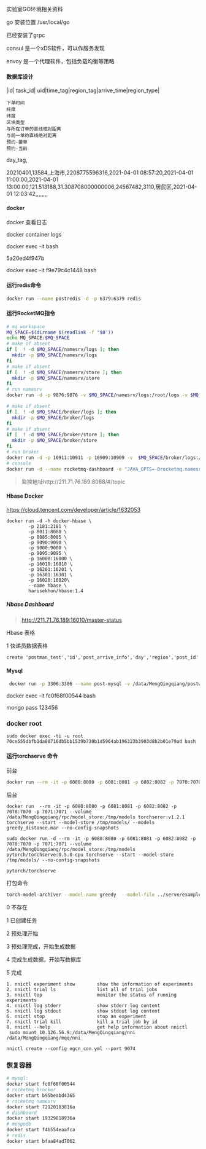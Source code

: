实验室GO环境相关资料

go 安装位置 /usr/local/go

已经安装了grpc

consul 是一个xDS软件，可以作服务发现

envoy 是一个代理软件，包括负载均衡等策略



#### 数据库设计

|id| task_id| uid|time_tag|region_tag|arrive_time|region_type|

```
下单时间 
经度 
纬度 
区块类型 
与所在订单的直线相对距离  
与前一单的直线绝对距离 
预约-接单 
预约-当前
```



day_tag,

20210401,13584,上海市,2208775596316,2021-04-01 08:57:20,2021-04-01 11:00:00,2021-04-01 13:00:00,121.513188,31.308708000000006,24567482,3110,居民区,2021-04-01 12:03:42,,,,,,,,



#### docker

docker 查看日志

docker container logs

docker exec -it  <id> bash

5a20ed4f947b

docker exec -it f9e79c4c1448 bash

 

#### 运行redis命令

```bash
docker run --name postredis -d -p 6379:6379 redis
```



#### 运行RocketMQ指令

```bash
# mq workspace
MQ_SPACE=$(dirname $(readlink -f "$0"))
echo MQ_SPACE:$MQ_SPACE
# make if absent
if [  ! -d $MQ_SPACE/namesrv/logs ]; then
  mkdir -p $MQ_SPACE/namesrv/logs
fi
# make if absent
if [  ! -d $MQ_SPACE/namesrv/store ]; then
  mkdir -p $MQ_SPACE/namesrv/store
fi
# run namesrv
docker run -d -p 9876:9876 -v $MQ_SPACE/namesrv/logs:/root/logs -v $MQ_SPACE/namesrv/store:/root/store --name rmqnamesrv -e "MAX_POSSIBLE_HEAP=100000000" rocketmqinc/rocketmq sh mqnamesrv

# make if absent
if [  ! -d $MQ_SPACE/broker/logs ]; then
  mkdir -p $MQ_SPACE/broker/logs
fi
# make if absent
if [  ! -d $MQ_SPACE/broker/store ]; then
  mkdir -p $MQ_SPACE/broker/store
fi
# run broker
docker run -d -p 10911:10911 -p 10909:10909 -v  $MQ_SPACE/broker/logs:/root/logs -v  $MQ_SPACE/broker/store:/root/store -v  $MQ_SPACE/broker.conf:/opt/rocketmq/conf/broker.conf --link rmqnamesrv:namesrv -e "NAMESRV_ADDR=211.71.76.189:9876" -e "MAX_POSSIBLE_HEAP=200000000" rocketmqinc/rocketmq sh mqbroker -c /opt/rocketmq/conf/broker.conf
# console
docker run -d --name rocketmq-dashboard -e "JAVA_OPTS=-Drocketmq.namesrv.addr=211.71.76.189:9876" -p 8088:8080 -t apacherocketmq/rocketmq-dashboard:latest
```



> 监控地址http://211.71.76.189:8088/#/topic



#### Hbase Docker

https://cloud.tencent.com/developer/article/1632053

```
docker run -d -h docker-hbase \
        -p 2181:2181 \
        -p 8011:8080 \
        -p 8085:8085 \
        -p 9090:9090 \
        -p 9000:9000 \
        -p 9095:9095 \
        -p 16000:16000 \
        -p 16010:16010 \
        -p 16201:16201 \
        -p 16301:16301 \
        -p 16020:16020\
        --name hbase \
        harisekhon/hbase:1.4
```



##### Hbase Dashboard

> http://211.71.76.189:16010/master-status



Hbase 表格

1 快递员数据表格	

```
create 'postman_test','id','post_arrive_info','day','region','post_id'
```

#### Mysql	

```bash
 docker run -p 3306:3306 --name post-mysql -v /data/MengQingqiang/postweb/mysql/data:/var/lib/mysql -e MYSQL_ROOT_PASSWORD=669988  -d mysql:latest
```



docker exec -it fc0f68f00544 bash

mongo pass 123456

### docker root

```
sudo docker exec -ti -u root 70ce555dbfb1da80716db5bb1539b730b1d5964ab196323b3903d8b2b01e79ad bash
```



#### 运行torchserve 命令

前台

```bash
docker run --rm -it -p 6080:8080 -p 6081:8081 -p 6082:8082 -p 7070:7070 -p 7071:7071 --volume /data/MengQingqiang/rpc/model_store:/tmp/models torchserve:v1.1 torchserve --start --model-store /tmp/models/ --models greedy_time.mar,greedy_distance.mar,pointer_net.mar --no-config-snapshots
```

后台

~~~
docker run  --rm -it -p 6080:8080 -p 6081:8081 -p 6082:8082 -p 7070:7070 -p 7071:7071 --volume /data/MengQingqiang/rpc/model_store:/tmp/models torchserer:v1.2.1 torchserve --start --model-store /tmp/models/ --models greedy_distance.mar --no-config-snapshots

sudo docker run -d --rm -it -p 6080:8080 -p 6081:8081 -p 6082:8082 -p 7070:7070 -p 7071:7071 --volume /data/MengQingqiang/rpc/model_store:/tmp/models pytorch/torchserve:0.5.0-cpu torchserve --start --model-store /tmp/models/ --no-config-snapshots

pytorch/torchserve
~~~

打包命令

```bash
torch-model-archiver --model-name greedy  --model-file ../serve/examples/image_classifier/greedy/greedy_distance.py --handler ../serve/examples/image_classifier/greedy/greedy_handler.py  --runtime python3 --version 1.0
```



0 不存在

1 已创建任务

2 预处理开始

3 预处理完成，开始生成数据

4 完成生成数据，开始写数据库

5 完成





```
1. nnictl experiment show        show the information of experiments
2. nnictl trial ls               list all of trial jobs
3. nnictl top                    monitor the status of running experiments
4. nnictl log stderr             show stderr log content
5. nnictl log stdout             show stdout log content
6. nnictl stop                   stop an experiment
7. nnictl trial kill             kill a trial job by id
8. nnictl --help                 get help information about nnictl
 sudo mount 10.126.56.9:/data/MengQingqiang/nni /data/MengQingqiang/mqq/nni

nnictl create --config egcn_con.yml --port 9074
```





### 恢复容器

```bash
# mysql: 
docker start fc0f68f00544
# rocketmq brocker
docker start b95beabd4365
# rocketmq namesrv
docker start 72120183816a
# dashboard
docker start 19329818936a
# mongodb
docker start f4b554eaafca
# redis 
docker start bfaa84ad7062
```


